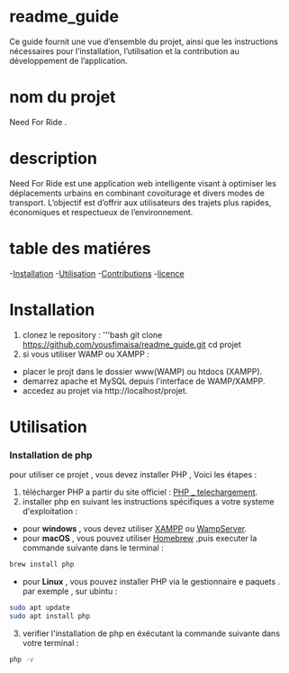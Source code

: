 # readme_guide 
Ce guide fournit une vue d’ensemble du projet, ainsi que les instructions nécessaires pour l’installation, l’utilisation et la contribution au développement de l’application.
# nom du projet 
Need For Ride .
# description
Need For Ride est une application web intelligente visant à optimiser les déplacements urbains en combinant covoiturage et divers modes de transport. L’objectif est d’offrir aux utilisateurs des trajets plus rapides, économiques et respectueux de l’environnement.
# table des matiéres
-[Installation](#installation)
-[Utilisation](#utilisation)
-[Contributions](#contributions)
-[licence](#licence)

# Installation
1. clonez le repository :
 '''bash
 git clone https://github.com/yousfimaisa/readme_guide.git
 cd projet 
 2. si vous utiliser WAMP ou XAMPP : 
 * placer le projt dans le dossier www(WAMP) ou htdocs (XAMPP).
 * demarrez apache et MySQL depuis l'interface de WAMP/XAMPP.
 * accedez au projet via http://localhost/projet.
# Utilisation
### Installation de php 
 pour utiliser ce projet , vous devez installer PHP , Voici les étapes :
 1. télécharger PHP a partir du site officiel : [PHP _ telechargement](https://www.php.net/downlowads.php).
 2. installer php en suivant les instructions spécifiques a votre systeme d'exploitation :
 - pour **windows** , vous devez utiliser [XAMPP](https://www.apachefriends.org/fr/index.html) ou [WampServer](https://www.wampserver.com/).
 - pour **macOS** , vous pouvez utiliser [Homebrew](https://brew.sh) ,puis executer la commande suivante dans le terminal : 
```bash 
brew install php 
```
- pour **Linux** , vous pouvez installer PHP via le gestionnaire e paquets . par exemple , sur ubintu :
``` bash 
sudo apt update 
sudo apt install php
```
3. verifier l'installation de php en éxécutant la commande suivante dans votre terminal :
``` bash 
php -v 
